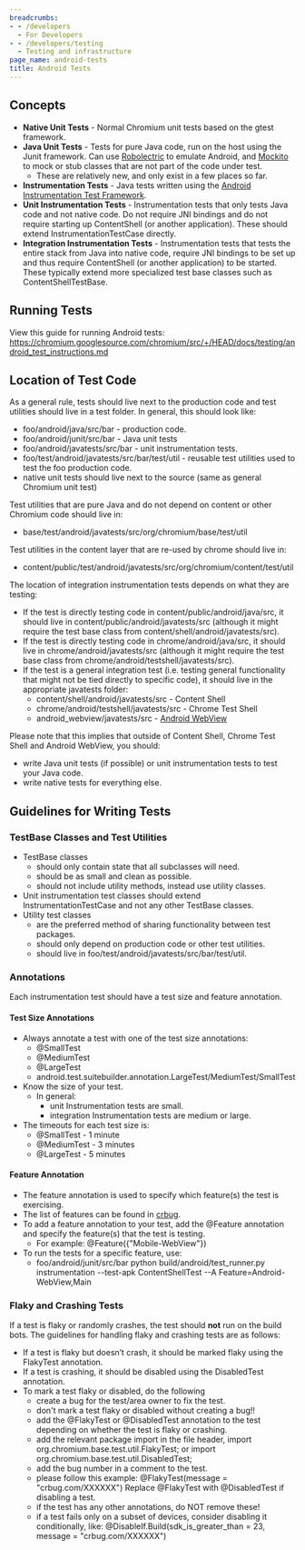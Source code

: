 ```yaml
---
breadcrumbs:
- - /developers
  - For Developers
- - /developers/testing
  - Testing and infrastructure
page_name: android-tests
title: Android Tests
---
```


## Concepts

*   **Native Unit Tests** - Normal Chromium unit tests based on the
            gtest framework.
*   **Java Unit Tests** - Tests for pure Java code, run on the host
            using the Junit framework. Can use
            [Robolectric](http://robolectric.org/) to emulate Android, and
            [Mockito](http://mockito.org/) to mock or stub classes that are not
            part of the code under test.
    *   These are relatively new, and only exist in a few places so far.
*   **Instrumentation Tests** - Java tests written using the [Android
            Instrumentation Test
            Framework](http://developer.android.com/tools/testing/testing_android.html).
*   **Unit Instrumentation Tests** - Instrumentation tests that only
            tests Java code and not native code. Do not require JNI bindings and
            do not require starting up ContentShell (or another application).
            These should extend InstrumentationTestCase directly.
*   **Integration Instrumentation Tests** - Instrumentation tests that
            tests the entire stack from Java into native code, require JNI
            bindings to be set up and thus require ContentShell (or another
            application) to be started. These typically extend more specialized
            test base classes such as ContentShellTestBase.

## Running Tests

View this guide for running Android tests:
<https://chromium.googlesource.com/chromium/src/+/HEAD/docs/testing/android_test_instructions.md>

## Location of Test Code

As a general rule, tests should live next to the production code and test
utilities should live in a test folder.
In general, this should look like:

*   foo/android/java/src/bar - production code.
*   foo/android/junit/src/bar - Java unit tests
*   foo/android/javatests/src/bar - unit instrumentation tests.
*   foo/test/android/javatests/src/bar/test/util - reusable test
            utilities used to test the foo production code.
*   native unit tests should live next to the source (same as general
            Chromium unit test)

Test utilities that are pure Java and do not depend on content or other Chromium
code should live in:

*   base/test/android/javatests/src/org/chromium/base/test/util

Test utilities in the content layer that are re-used by chrome should live in:

*   content/public/test/android/javatests/src/org/chromium/content/test/util

The location of integration instrumentation tests depends on what they are
testing:

*   If the test is directly testing code in
            content/public/android/java/src, it should live in
            content/public/android/javatests/src (although it might require the
            test base class from content/shell/android/javatests/src).
*   If the test is directly testing code in chrome/android/java/src, it
            should live in chrome/android/javatests/src (although it might
            require the test base class from
            chrome/android/testshell/javatests/src).
*   If the test is a general integration test (i.e. testing general
            functionality that might not be tied directly to specific code), it
            should live in the appropriate javatests folder:
    *   content/shell/android/javatests/src - Content Shell
    *   chrome/android/testshell/javatests/src - Chrome Test Shell
    *   android_webview/javatests/src - [Android
                WebView](/developers/testing/android-tests/android-webview-tests)

Please note that this implies that outside of Content Shell, Chrome Test Shell
and Android WebView, you should:

*   write Java unit tests (if possible) or unit instrumentation tests to
            test your Java code.
*   write native tests for everything else.

## Guidelines for Writing Tests

### TestBase Classes and Test Utilities

*   TestBase classes
    *   should only contain state that all subclasses will need.
    *   should be as small and clean as possible.
    *   should not include utility methods, instead use utility classes.
*   Unit instrumentation test classes should extend
            InstrumentationTestCase and not any other TestBase classes.
*   Utility test classes
    *   are the preferred method of sharing functionality between test
                packages.
    *   should only depend on production code or other test utilities.
    *   should live in foo/test/android/javatests/src/bar/test/util.

### Annotations

Each instrumentation test should have a test size and feature annotation.

#### Test Size Annotations

*   Always annotate a test with one of the test size annotations:
    *   @SmallTest
    *   @MediumTest
    *   @LargeTest
    *   android.test.suitebuilder.annotation.LargeTest/MediumTest/SmallTest
*   Know the size of your test.
    *   In general:
        *   unit Instrumentation tests are small.
        *   integration Instrumentation tests are medium or large.
*   The timeouts for each test size is:
    *   @SmallTest - 1 minute
    *   @MediumTest - 3 minutes
    *   @LargeTest - 5 minutes

#### Feature Annotation

*   The feature annotation is used to specify which feature(s) the test
            is exercising.
*   The list of features can be found in
            [crbug](http://chromegw.corp.google.com/viewvc/chrome-internal/trunk/tools/issue_tracker/labels.txt?view=markup).
*   To add a feature annotation to your test, add the @Feature
            annotation and specify the feature(s) that the test is testing.
    *   For example: @Feature({"Mobile-WebView"})
*   To run the tests for a specific feature, use:
    *   foo/android/junit/src/bar python build/android/test_runner.py
                instrumentation --test-apk ContentShellTest --A
                Feature=Android-WebView,Main

### Flaky and Crashing Tests

If a test is flaky or randomly crashes, the test should **not** run on the build
bots.
The guidelines for handling flaky and crashing tests are as follows:

*   If a test is flaky but doesn’t crash, it should be marked flaky
            using the FlakyTest annotation.
*   If a test is crashing, it should be disabled using the DisabledTest
            annotation.
*   To mark a test flaky or disabled, do the following
    *   create a bug for the test/area owner to fix the test.
    *   don't mark a test flaky or disabled without creating a bug!!
    *   add the @FlakyTest or @DisabledTest annotation to the test
                depending on whether the test is flaky or crashing.
    *   add the relevant package import in the file header, import
                org.chromium.base.test.util.FlakyTest; or import
                org.chromium.base.test.util.DisabledTest;
    *   add the bug number in a comment to the test.
    *   please follow this example:
        @FlakyTest(message = "crbug.com/XXXXXX")
        Replace @FlakyTest with @DisabledTest if disabling a test.
    *   if the test has any other annotations, do NOT remove these!
    *   if a test fails only on a subset of devices, consider disabling
                it conditionally, like:
        @DisableIf.Build(sdk_is_greater_than = 23, message = "crbug.com/XXXXXX")